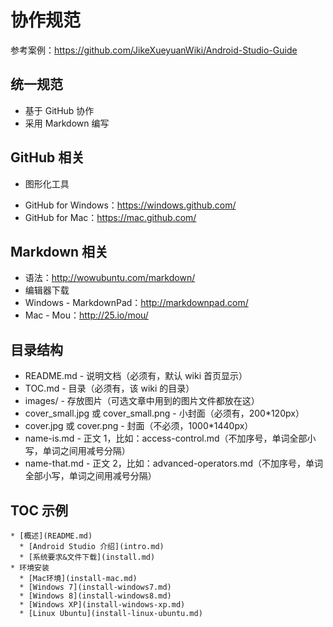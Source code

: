 # 协作规范

参考案例：https://github.com/JikeXueyuanWiki/Android-Studio-Guide

## 统一规范

* 基于 GitHub 协作
* 采用 Markdown 编写

## GitHub 相关

* 图形化工具
 - GitHub for Windows：https://windows.github.com/
 - GitHub for Mac：https://mac.github.com/

## Markdown 相关

* 语法：http://wowubuntu.com/markdown/
* 编辑器下载
 * Windows - MarkdownPad：http://markdownpad.com/
 * Mac - Mou：http://25.io/mou/

## 目录结构

* README.md - 说明文档（必须有，默认 wiki 首页显示）
* TOC.md - 目录（必须有，该 wiki 的目录）
* images/ - 存放图片（可选文章中用到的图片文件都放在这）
* cover_small.jpg 或 cover_small.png - 小封面（必须有，200*120px）
* cover.jpg 或 cover.png - 封面（不必须，1000*1440px）
* name-is.md - 正文 1，比如：access-control.md（不加序号，单词全部小写，单词之间用减号分隔）
* name-that.md - 正文 2，比如：advanced-operators.md（不加序号，单词全部小写，单词之间用减号分隔）

## TOC 示例

```
* [概述](README.md)
  * [Android Studio 介绍](intro.md)
  * [系统要求&文件下载](install.md)
* 环境安装
  * [Mac环境](install-mac.md)
  * [Windows 7](install-windows7.md)
  * [Windows 8](install-windows8.md)
  * [Windows XP](install-windows-xp.md)
  * [Linux Ubuntu](install-linux-ubuntu.md)
```

